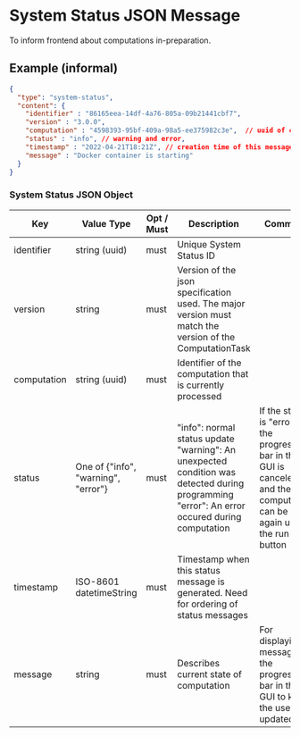 # System Status JSON Message

To inform frontend about computations in-preparation.

## Example (informal)

``` json title="System Status Message of Type 'info'"
{
  "type": "system-status",
  "content": {
    "identifier" : "86165eea-14df-4a76-805a-09b21441cbf7",
    "version" : "3.0.0",
    "computation" : "4598393-95bf-409a-98a5-ee375982c3e",  // uuid of corresponding computation
    "status" : "info", // warning and error, 
    "timestamp" : "2022-04-21T18:21Z", // creation time of this message in ISO-8601
    "message" : "Docker container is starting"
  }
}
```

### System Status JSON Object

|Key            |Value Type |Opt / Must |Description |Comment |
|---------------|-----------|-----------|------------|--------|
| identifier    |string (uuid) |must | Unique System Status ID  | |
| version | string | must | Version of the json specification used. The major version must match the version of the ComputationTask | |
| computation | string (uuid) | must | Identifier of the computation that is currently processed | |
| status | One of {"info", "warning", "error"} | must | "info": normal status update<BR>"warning": An unexpected condition was detected during programming<BR>"error": An error occured during computation | If the status is "error", the progress bar in the GUI is canceled and the computation can be run again using the run-button |
| timestamp |ISO-8601 datetimeString | must | Timestamp when this status message is generated. Need for ordering of status messages | |
| message | string | must | Describes current state of computation | For displaying messages in the progress bar in the GUI to keep the user updated |